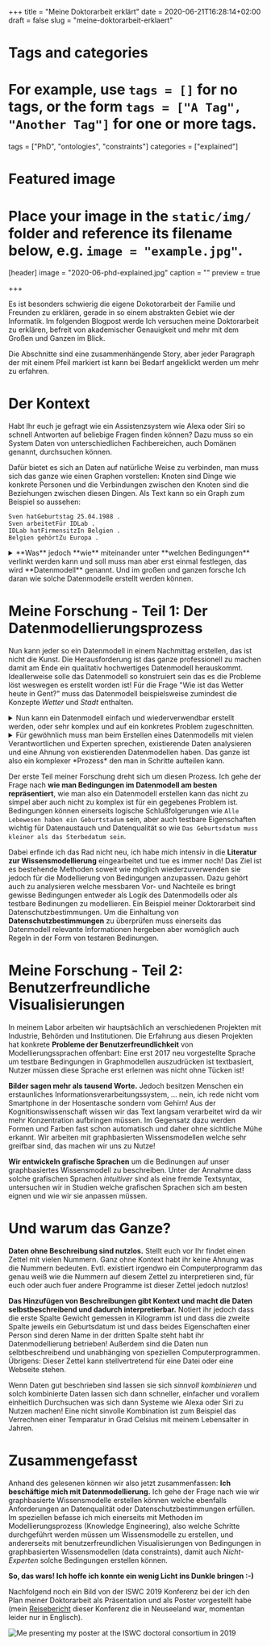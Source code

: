 +++
title = "Meine Doktorarbeit erklärt"
date = 2020-06-21T16:28:14+02:00
draft = false
slug = "meine-doktorarbeit-erklaert"

# Tags and categories
# For example, use `tags = []` for no tags, or the form `tags = ["A Tag", "Another Tag"]` for one or more tags.
tags = ["PhD", "ontologies", "constraints"]
categories = ["explained"]

# Featured image
# Place your image in the `static/img/` folder and reference its filename below, e.g. `image = "example.jpg"`.
[header]
image = "2020-06-phd-explained.jpg"
caption = ""
preview = true

+++

Es ist besonders schwierig die eigene Dokotorarbeit der Familie und Freunden zu erklären,
gerade in so einem abstrakten Gebiet wie der Informatik.
Im folgenden Blogpost werde Ich versuchen meine Doktorarbeit zu erklären,
befreit von akademischer Genauigkeit und mehr mit dem Großen und Ganzen im Blick.

<!--more-->

Die Abschnitte sind eine zusammenhängende Story,
aber jeder Paragraph der mit einem Pfeil markiert ist kann bei Bedarf angeklickt werden um mehr zu erfahren.

# Der Kontext
Habt Ihr euch je gefragt wie ein Assistenzsystem wie Alexa oder Siri
so schnell Antworten auf beliebige Fragen finden können?
Dazu muss so ein System Daten von unterschiedlichen Fachbereichen,
auch Domänen genannt, durchsuchen können.

Dafür bietet es sich an Daten auf natürliche Weise zu verbinden,
man muss sich das ganze wie einen Graphen vorstellen:
Knoten sind Dinge wie konkrete Personen und die Verbindungen
zwischen den Knoten sind die Beziehungen zwischen diesen Dingen.
Als Text kann so ein Graph zum Beispiel so aussehen: 

```
Sven hatGeburtstag 25.04.1988 .
Sven arbeitetFür IDLab .
IDLab hatFirmensitzIn Belgien .
Belgien gehörtZu Europa .
```

<details>
<summary>
**Was** jedoch **wie** miteinander unter **welchen Bedingungen** verlinkt werden kann und soll
muss man aber erst einmal festlegen, das wird **Datenmodell** genannt.
Und im großen und ganzen forsche Ich daran wie solche Datenmodelle erstellt werden können.
</summary>
Datenmodellierung ist nichts neues, anstatt jedoch wie bisher Daten nur für
eine einzelne Datenbank oder ein einzelnes Computerprogramm zu Erstellen
machen wir uns Das World Wide Web zu nutze.
Jedes Konzept und jede Beziehung, so wie `Person` und `hatFirmensitzIn`
aber auch konkrete Daten selbst, so wie `Sven` oder `Belgien`
bekommen eine eigene Webadresse.
Damit sind sie global eindeutig identifizierbar und sowohl Computerprogramme
wie auch Benutzer können das Konzept oder die Information nachschlagen!
Das kann dann so wie auf der folgenden Seite aussehen: https://sven-lieber.org/profile
</details>

# Meine Forschung - Teil 1: Der Datenmodellierungsprozess

Nun kann jeder so ein Datenmodell in einem Nachmittag erstellen,
das ist nicht die Kunst.
Die Herausforderung ist das ganze professionell zu machen
damit am Ende ein qualitativ hochwertiges Datenmodell herauskommt.
Ideallerweise solle das Datenmodell so konstruiert sein
das es die Probleme löst weswegen es erstellt worden ist!
Für die Frage "Wie ist das Wetter heute in Gent?"
muss das Datenmodell beispielsweise zumindest die Konzepte *Wetter* und *Stadt* enthalten.

<details>
<summary>
Nun kann ein Datenmodell einfach und wiederverwendbar erstellt werden,
oder sehr komplex und auf ein konkretes Problem zugeschnitten.
</summary>
Wenn Ihr irgend ein Geschäft googelt zeigt euch Google rechts in einer
Infobox zum Beispiel Öffnungszeiten oder das Gründungsjahr.
Das kann unter anderem gemacht werden weil die Webseitenbetreiber
ein standardisiertes Datenmodell verwendet haben um Informationen
in Ihrer Webseite zu kennzeichnen.
</details>

<details>
<summary>
Für gewöhnlich muss man beim Erstellen eines Datenmodells mit
vielen Verantwortlichen und Experten sprechen,
existierende Daten analysieren und eine Ahnung von existierenden
Datenmodellen haben.
Das ganze ist also ein komplexer *Prozess* den man in Schritte
aufteilen kann.
</summary>
Das ist übrigens auch in der professionellen Softwareentwicklung,
dem Software Engineering so.
Eine ingenieursmäßige Herangehensweise in Form von meßbaren und
optimierbaren Prozessen unterscheidet Software Engineering
vom simplen Akt der *Programmierung*.
</details>

Der erste Teil meiner Forschung dreht sich um diesen Prozess.
Ich gehe der Frage nach **wie man Bedingungen im Datenmodell am besten
repräsentiert**, wie man also ein Datenmodell erstellen kann das
nicht zu simpel aber auch nicht zu komplex ist für ein gegebenes Problem ist.
Bedingungen können einerseits logische Schlußfolgerungen wie `Alle Lebewesen haben ein Geburtstadum` sein,
aber auch testbare Eigenschaften wichtig für Datenaustauch und Datenqualität so wie `Das Geburtsdatum muss kleiner als das Sterbedatum sein`.

Dabei erfinde ich das Rad nicht neu,
ich habe mich intensiv in die **Literatur zur Wissensmodellierung** eingearbeitet und tue es immer noch!
Das Ziel ist es bestehende Methoden soweit wie möglich wiederzuverwenden
sie jedoch für die Modellierung von Bedingungen anzupassen.
Dazu gehört auch zu analysieren welche messbaren Vor- und Nachteile es bringt
gewisse Bedingungen entweder als Logik des Datenmodells oder als testbare Bedinungen zu modellieren.
Ein Beispiel meiner Doktorarbeit sind Datenschutzbestimmungen.
Um die Einhaltung von **Datenschutzbestimmungen** zu überprüfen muss einerseits
das Datenmodell relevante Informationen hergeben aber womöglich auch
Regeln in der Form von testaren Bedinungen.

# Meine Forschung - Teil 2: Benutzerfreundliche Visualisierungen

In meinem Labor arbeiten wir hauptsächlich an verschiedenen Projekten mit Industrie, Behörden und Institutionen.
Die Erfahrung aus diesen Projekten hat konkrete **Probleme der Benutzerfreundlichkeit** von Modellierungssprachen offenbart:
Eine erst 2017 neu vorgestellte Sprache um testbare Bedingungen in Graphmodellen auszudrücken ist textbasiert,
Nutzer müssen diese Sprache erst erlernen was nicht ohne Tücken ist!

**Bilder sagen mehr als tausend Worte.**
Jedoch besitzen Menschen ein erstaunliches Informationsverarbeitungssystem, ...
nein, ich rede nicht vom Smartphone in der Hosentasche sondern vom Gehirn!
Aus der Kognitionswissenschaft wissen wir das Text langsam verarbeitet wird da wir mehr Konzentration aufbringen müssen.
Im Gegensatz dazu werden Formen und Farben fast schon automatisch und daher ohne sichtliche Mühe erkannt.
Wir arbeiten mit graphbasierten Wissensmodellen welche sehr greifbar sind, das machen wir uns zu Nutze!

**Wir entwickeln grafische Sprachen** um die Bedinungen auf unser graphbasiertes Wissensmodell zu beschreiben.
Unter der Annahme dass solche grafischen Sprachen *intuitiver* sind als eine fremde Textsyntax,
untersuchen wir in Studien welche grafischen Sprachen sich am besten eignen und
wie wir sie anpassen müssen.

# Und warum das Ganze?

**Daten ohne Beschreibung sind nutzlos.**
Stellt euch vor Ihr findet einen Zettel mit vielen Nummern.
Ganz ohne Kontext habt ihr keine Ahnung was die Nummern bedeuten.
Evtl. existiert irgendwo ein Computerprogramm das genau
weiß wie die Nummern auf diesem Zettel zu interpretieren sind,
für euch oder auch fuer andere Programme ist dieser Zettel jedoch nutzlos!

**Das Hinzufügen von Beschreibungen gibt Kontext und macht die Daten selbstbeschreibend
und dadurch interpretierbar.**
Notiert ihr jedoch dass die erste Spalte Gewicht gemessen in Kilogramm ist
und dass die zweite Spalte jeweils ein Geburtsdatum ist
und dass beides Eigenschaften einer Person sind deren Name
in der dritten Spalte steht habt ihr Datenmodellierung betrieben!
Außerdem sind die Daten nun selbtbeschreibend und unabhänging von
speziellen Computerprogrammen.
Übrigens: Dieser Zettel kann stellvertretend für eine Datei oder eine Webseite stehen.

Wenn Daten gut beschrieben sind lassen sie sich *sinnvoll kombinieren*
und solch kombinierte Daten lassen sich dann schneller, einfacher
und vorallem einheitlich Durchsuchen was sich dann Systeme wie Alexa oder Siri zu Nutzen machen!
Eine nicht sinvolle Kombination ist zum Beispiel das Verrechnen
einer Temparatur in Grad Celsius mit meinem Lebensalter in Jahren.

# Zusammengefasst

Anhand des gelesenen können wir also jetzt zusammenfassen:
**Ich beschäftige mich mit Datenmodellierung.**
Ich gehe der Frage nach
wie wir graphbasierte Wissensmodelle erstellen können welche 
ebenfalls Anforderungen an Datenqualität oder Datenschutzbestimmungen erfüllen.
Im speziellen befasse ich mich einerseits mit Methoden im Modellierungsprozess (Knowledge Engineering),
also welche Schritte durchgeführt werden müssen um Wissensmodelle zu erstellen,
und andererseits mit benutzerfreundlichen Visualisierungen von Bedingungen in graphbasierten Wissensmodellen (data constraints),
damit auch *Nicht-Experten* solche Bedingungen erstellen können.

**So, das wars!
Ich hoffe ich konnte ein wenig Licht ins Dunkle bringen :-)**

Nachfolgend noch ein Bild von der ISWC 2019 Konferenz
bei der ich den Plan meiner Doktorarbeit als Präsentation und als Poster
vorgestellt habe (mein [Reisebericht](https://sven-lieber.org/en/2019/11/05/iswc-2019/) dieser Konferenz die in Neuseeland war, momentan leider nur in Englisch).

![Me presenting my poster at the ISWC doctoral consortium in 2019](/img/2019-11-05-iswc-poster-sven.jpg)

